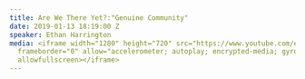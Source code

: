 ```yaml
---
title: Are We There Yet?:"Genuine Community"
date: 2019-01-13 18:19:00 Z
speaker: Ethan Harrington
media: <iframe width="1280" height="720" src="https://www.youtube.com/embed/ijn-lCKZnF4"
  frameborder="0" allow="accelerometer; autoplay; encrypted-media; gyroscope; picture-in-picture"
  allowfullscreen></iframe>
---
```


